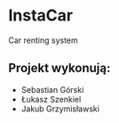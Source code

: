 # InstaCar
Car renting system

## Projekt wykonują:
- Sebastian Górski
- Łukasz Szenkiel
- Jakub Grzymisławski
